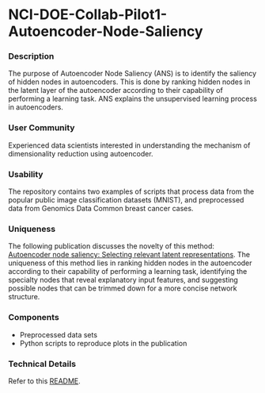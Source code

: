 # NCI-DOE-Collab-Pilot1-Autoencoder-Node-Saliency

### Description
The purpose of Autoencoder Node Saliency (ANS) is to identify the saliency of hidden nodes in autoencoders. This is done by ranking hidden nodes in the latent layer of the autoencoder according to their capability of performing a learning task. ANS explains the unsupervised learning process in autoencoders.

### User Community
Experienced data scientists interested in understanding the mechanism of dimensionality reduction using autoencoder. 

### Usability
The repository contains two examples of scripts that process data from the popular public image classification datasets (MNIST), and preprocessed data from Genomics Data Common breast cancer cases.

### Uniqueness
The following publication discusses the novelty of this method: [Autoencoder node saliency: Selecting relevant latent representations](https://www.sciencedirect.com/science/article/pii/S0031320318304369?via%3Dihub). 
The uniqueness of this method lies in ranking hidden nodes in the autoencoder according to their capability of performing a learning task, identifying the specialty nodes that reveal explanatory input features, and suggesting possible nodes that can be trimmed down for a more concise network structure. 

### Components
* Preprocessed data sets
* Python scripts to reproduce plots in the publication 

### Technical Details
Refer to this [README](./README-technical.md).
